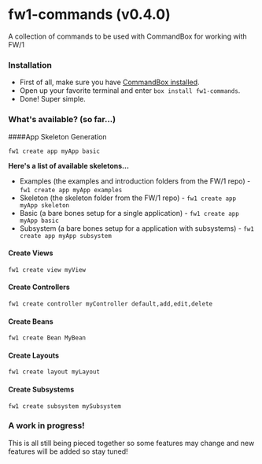 # fw1-commands (v0.4.0)
A collection of commands to be used with CommandBox for working with FW/1

### Installation

- First of all, make sure you have <a href="http://ortus.gitbooks.io/commandbox-documentation/content/setup/installation.html" target="_blank">CommandBox installed</a>.
- Open up your favorite terminal and enter `box install fw1-commands`.
- Done! Super simple.

### What's available? (so far...)

####App Skeleton Generation

`fw1 create app myApp basic`

**Here's a list of available skeletons...**

- Examples (the examples and introduction folders from the FW/1 repo) - `fw1 create app myApp examples`
- Skeleton (the skeleton folder from the FW/1 repo) - `fw1 create app myApp skeleton`
- Basic (a bare bones setup for a single application) - `fw1 create app myApp basic`
- Subsystem (a bare bones setup for a application with subsystems) - `fw1 create app myApp subsystem`

#### Create Views

`fw1 create view myView`

#### Create Controllers

`fw1 create controller myController default,add,edit,delete`

#### Create Beans

`fw1 create Bean MyBean`

#### Create Layouts

`fw1 create layout myLayout`

#### Create Subsystems

`fw1 create subsystem mySubsystem`

### A work in progress!

This is all still being pieced together so some features may change and new features will be added so stay tuned!
